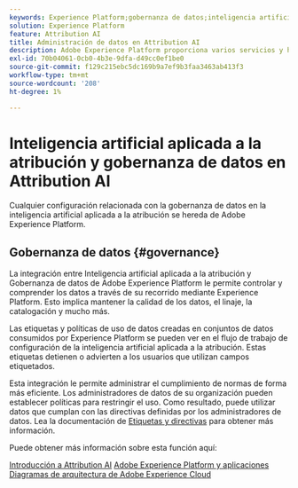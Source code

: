 ```yaml
---
keywords: Experience Platform;gobernanza de datos;inteligencia artificial aplicada a la atribución;temas populares
solution: Experience Platform
feature: Attribution AI
title: Administración de datos en Attribution AI
description: Adobe Experience Platform proporciona varios servicios y herramientas que le permiten controlar con seguridad los datos de experiencia recopilados para cumplir con las prácticas comerciales, las obligaciones legales y el proceso de desarrollo.
exl-id: 70b04061-0cb0-4b3e-9dfa-d49cc0ef1be0
source-git-commit: f129c215ebc5dc169b9a7ef9b3faa3463ab413f3
workflow-type: tm+mt
source-wordcount: '208'
ht-degree: 1%

---
```


# Inteligencia artificial aplicada a la atribución y gobernanza de datos en Attribution AI

Cualquier configuración relacionada con la gobernanza de datos en la inteligencia artificial aplicada a la atribución se hereda de Adobe Experience Platform.

## Gobernanza de datos {#governance}

La integración entre Inteligencia artificial aplicada a la atribución y Gobernanza de datos de Adobe Experience Platform le permite controlar y comprender los datos a través de su recorrido mediante Experience Platform. Esto implica mantener la calidad de los datos, el linaje, la catalogación y mucho más.

Las etiquetas y políticas de uso de datos creadas en conjuntos de datos consumidos por Experience Platform se pueden ver en el flujo de trabajo de configuración de la inteligencia artificial aplicada a la atribución. Estas etiquetas detienen o advierten a los usuarios que utilizan campos etiquetados.

Esta integración le permite administrar el cumplimiento de normas de forma más eficiente. Los administradores de datos de su organización pueden establecer políticas para restringir el uso. Como resultado, puede utilizar datos que cumplan con las directivas definidas por los administradores de datos. Lea la documentación de [Etiquetas y directivas](https://experienceleague.adobe.com/docs/analytics-platform/using/cja-dataviews/data-governance.html?lang=es) para obtener más información.

Puede obtener más información sobre esta función aquí:

[Introducción a Attribution AI](../../attribution-ai/getting-started.md)
[Adobe Experience Platform y aplicaciones](https://experienceleague.adobe.com/docs/blueprints-learn/architecture/architecture-overview/platform-applications.html?lang=es)
[Diagramas de arquitectura de Adobe Experience Cloud](https://experienceleague.adobe.com/docs/blueprints-learn/architecture/architecture-overview/experience-cloud.html?lang=es)
